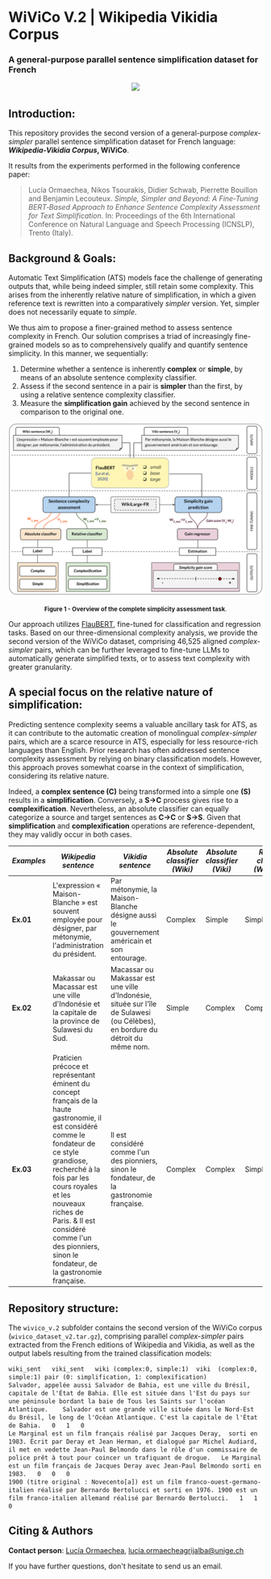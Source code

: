 # WiViCo V.2 | Wikipedia Vikidia Corpus
### A general-purpose parallel sentence simplification dataset for French

<p align="center">
    <a href="https://github.com/lormaechea/wivico/raw/main/v.2/wivico_dataset_v2.tar.gz">
        <img src="https://img.shields.io/badge/WIVICO--V2--DATASET-DOWNLOAD-DOWNLOAD?style=for-the-badge&logo=github">
    </a>
</p>

## Introduction: 

This repository provides the second version of a general-purpose *complex-simpler* parallel sentence simplification dataset for French language: __*Wikipedia-Vikidia Corpus*, WiViCo__. 

It results from the experiments performed in the following conference paper:

> Lucía Ormaechea, Nikos Tsourakis, Didier Schwab, Pierrette Bouillon and Benjamin Lecouteux. *Simple, Simpler and Beyond: A Fine‑Tuning BERT‑Based Approach to Enhance Sentence Complexity Assessment for Text Simplification*. In: Proceedings of the 6th International Conference on Natural Language and Speech Processing (ICNSLP), Trento (Italy). 

## Background \& Goals:

Automatic Text Simplification (ATS) models face the challenge of generating outputs that, while being indeed simpler, still retain some complexity. This arises from the inherently relative nature of simplification, in which a given reference text is rewritten into a comparatively *simpler* version. Yet, simpler does not necessarily equate to *simple*.

We thus aim to propose a finer-grained method to assess sentence complexity in French. Our solution comprises a triad of increasingly fine-grained models so as to comprehensively qualify and quantify sentence simplicity. In this manner, we sequentially:
1. Determine whether a sentence is inherently __complex__ or __simple__, by means of an absolute sentence complexity classifier.
2. Assess if the second sentence in a pair is __simpler__ than the first, by using a relative sentence complexity classifier.
3. Measure the __simplification gain__ achieved by the second sentence in comparison to the original one.

<img src="./img/simplicity_approach.png" alt="simplicity approach"/>
<p align="center">
    <small><b>Figure 1 - Overview of the complete simplicity assessment task</b>.</small>
</p>

Our approach utilizes [FlauBERT](https://github.com/getalp/Flaubert), fine-tuned for classification and regression tasks. Based on our three-dimensional complexity analysis, we provide the second version of the WiViCo dataset, comprising 46,525 aligned *complex-simpler* pairs, which can be further leveraged to fine-tune LLMs to automatically generate simplified texts, or to assess text complexity with greater granularity.

## A special focus on the relative nature of simplification:

Predicting sentence complexity seems a valuable ancillary task for ATS, as it can contribute to the automatic creation of monolingual *complex-simpler* pairs, which are a scarce resource in ATS, especially for less resource-rich languages than English. Prior research has often addressed sentence complexity assessment by relying on binary classification models. However, this approach proves somewhat coarse in the context of simplification, considering its relative nature. 

Indeed, a __complex sentence (C)__ being transformed into a simple one __(S)__ results in a __simplification__. Conversely, a __S$\rightarrow$C__ process gives rise to a __complexification__. Nevertheless, an absolute classifier can equally categorize a source and target sentences as __C$\rightarrow$C__ or __S$\rightarrow$S__. Given that __simplification__ and __complexification__ operations are reference-dependent, they may validly occur in both cases.

| *Examples* | *Wikipedia sentence* | *Vikidia sentence* | *Absolute classifier (Wiki)*|*Absolute classifier (Viki)* |*Relative classifier (Wiki-Viki)* |
| ---- | ---- | --- | ---- | ---- | ---- |
| __Ex.01__ | L'expression « Maison-Blanche » est souvent employée pour désigner, par métonymie, l'administration du président.  | Par métonymie, la Maison-Blanche désigne aussi le gouvernement américain et son entourage. | Complex | Simple | Simplification |
| __Ex.02__ | Makassar ou Macassar est une ville d'Indonésie et la capitale de la province de Sulawesi du Sud. | Macassar ou Makassar est une ville d'Indonésie, située sur l'île de Sulawesi (ou Célèbes), en bordure du détroit du même nom. | Simple | Complex | Complexification |
| __Ex.03__ |Praticien précoce et représentant éminent du concept français de la haute gastronomie, il est considéré comme le fondateur de ce style grandiose, recherché à la fois par les cours royales et les nouveaux riches de Paris. & Il est considéré comme l'un des pionniers, sinon le fondateur, de la gastronomie française. | Il est considéré comme l'un des pionniers, sinon le fondateur, de la gastronomie française. | Complex | Complex | Simplification |

## Repository structure:

The ```wivico_v.2``` subfolder contains the second version of the WiViCo corpus (```wivico_dataset_v2.tar.gz```), comprising parallel *complex-simpler* pairs extracted from the French editions of Wikipedia and Vikidia, as well as the output labels resulting from the trained classification models: 

```
wiki_sent	viki_sent	wiki (complex:0, simple:1)	viki  (complex:0, simple:1)	pair (0: simplification, 1: complexification)
Salvador, appelée aussi Salvador de Bahia, est une ville du Brésil, capitale de l'État de Bahia. Elle est située dans l'Est du pays sur une péninsule bordant la baie de Tous les Saints sur l'océan Atlantique.	Salvador est une grande ville située dans le Nord-Est du Brésil, le long de l'Océan Atlantique. C'est la capitale de l'État de Bahia.	0	1	0
Le Marginal est un film français réalisé par Jacques Deray,  sorti en 1983. Écrit par Deray et Jean Herman, et dialogué par Michel Audiard, il met en vedette Jean-Paul Belmondo dans le rôle d'un commissaire de police prêt à tout pour coincer un trafiquant de drogue.	 Le Marginal est un film français de Jacques Deray avec Jean-Paul Belmondo sorti en 1983.	0	0	0
1900 (titre original : Novecento[a]) est un film franco-ouest-germano-italien réalisé par Bernardo Bertolucci et sorti en 1976.	1900 est un film franco-italien allemand réalisé par Bernardo Bertolucci.	1	1	0
```

## Citing & Authors

<!-- If you find this repository helpful, feel free to cite our publication [Simple, Simpler and Beyond: A Fine-Tuning BERT-Based Approach to Enhance Sentence Complexity Assessment for Text Simplification](https://to_appear):

```bibtex 
@inproceedings{ormaechea-2023-simple-simpler-beyond,
    title = {Simple, Simpler and Beyond: A Fine-Tuning BERT-Based Approach to Enhance Sentence Complexity Assessment for Text Simplification},
    author = {Lucía Ormaechea, Nikos Tsourakis, Didier Schwab, Pierrette Bouillon and Benjamin Lecouteux},
    booktitle = {Proceedings of the 6th International Conference on Natural Language and Speech Processing (ICNSLP)},
    month = {12},
    year = {2023},
    location = {Trento, Italy},
    publisher = {ACL},
    url = {To appear},
}
``` -->

__Contact person__: [Lucía Ormaechea](https://luciaormaechea.com/), [lucia.ormaecheagrijalba@unige.ch](mailto:lucia.ormaecheagrijalba@unige.ch)

If you have further questions, don't hesitate to send us an email.
